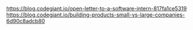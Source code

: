 https://blog.codegiant.io/open-letter-to-a-software-intern-817fa1ce5319
https://blog.codegiant.io/building-products-small-vs-large-companies-6d90c8adcb80

